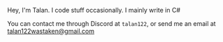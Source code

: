Hey, I'm Talan. I code stuff occasionally. I mainly write in C#

You can contact me through Discord at `talan122`, or send me an email at talan122wastaken@gmail.com

